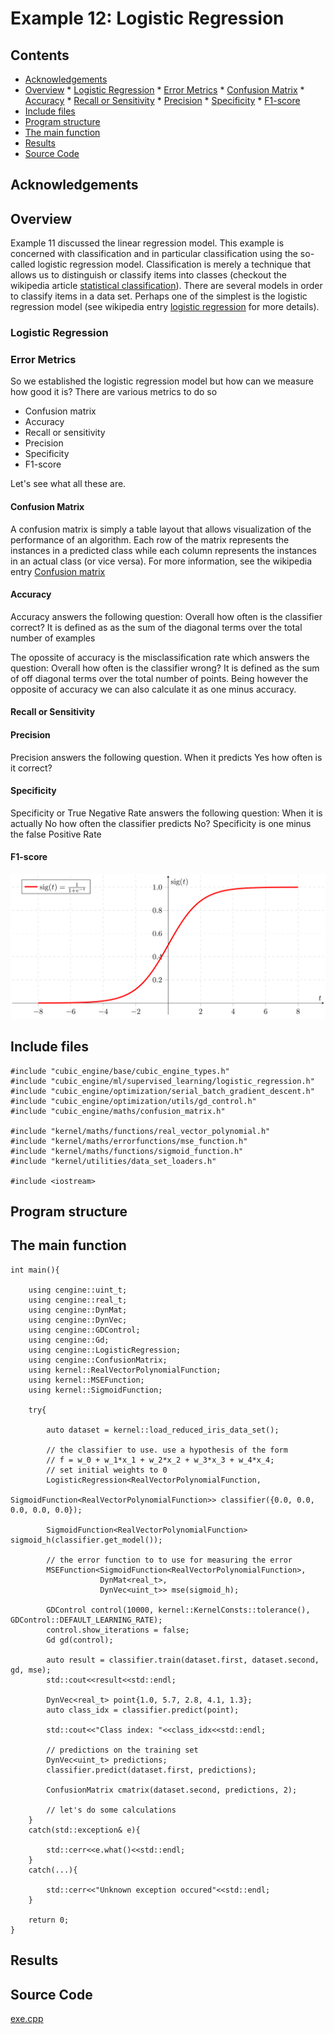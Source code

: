 # Example 12: Logistic Regression 

## Contents
* [Acknowledgements](#ackw)
* [Overview](#overview) 
		* [Logistic Regression](#logistic_regression)
		* [Error Metrics](#error_metrics)
                       * [Confusion Matrix](#confusion_matrix)
                       * [Accuracy](#accuracy)
                       * [Recall or Sensitivity](#recall_or_Sensitivity)
                       * [Precision](#precision)
                       * [Specificity](#specificity)
                       * [F1-score](#f1_score)
* [Include files](#include_files)
* [Program structure](#prg_struct)
* [The main function](#m_func)
* [Results](#results)
* [Source Code](#source_code)

## <a name="ackw"></a>  Acknowledgements

## <a name="overview"></a> Overview

Example 11 discussed the linear regression model. This example is concerned with classification and in particular classification using
the so-called logistic regression model. Classification is merely a technique that allows us to distinguish or classify items into
classes (checkout the wikipedia article <a href="https://en.wikipedia.org/wiki/Statistical_classification">statistical classification</a>).
There are several models in order to classify items in a data set. Perhaps one of the simplest  is the logistic regression 
model (see wikipedia entry <a href="https://en.wikipedia.org/wiki/Logistic_regression">logistic regression</a> for more details). 

### <a name="logistic_regression"></a> Logistic Regression

### <a name="error_metrics"></a> Error Metrics

So we established the logistic regression model but how can we measure how good it is? There are various metrics to do so

- Confusion matrix
- Accuracy
- Recall or sensitivity
- Precision
- Specificity
- F1-score

Let's see what all these are. 

#### <a name="confusion_matrix"></a> Confusion Matrix

A confusion matrix is simply  a table layout that allows visualization of the performance of an algorithm. 
Each row of the matrix represents the instances in a predicted class while each column represents the instances in an actual class (or vice versa).
For more information, see the wikipedia entry <a href="https://en.wikipedia.org/wiki/Confusion_matrix">Confusion matrix</a> 

#### <a name="accuracy"></a> Accuracy

Accuracy answers the following question: Overall how often is the classifier correct? It is defined as
as the sum of the diagonal terms over the total number of examples


The opossite of accuracy is the misclassification rate which answers the question: Overall how often is the classifier
wrong? It is defined as the sum of off diagonal terms over the total number of points. Being however the opposite of accuracy we can also
calculate it as one minus accuracy.

#### <a name="recall_or_Sensitivity"></a> Recall or Sensitivity

#### <a name="precision"></a> Precision

Precision answers the following question. When it predicts Yes how often is it correct?

#### <a name="specificity"></a> Specificity

Specificity or True Negative Rate answers the following question: When it is actually No how often the classifier predicts No?
Specificity is one minus the false Positive Rate


#### <a name="f1_score"></a> F1-score


![Sigmoid Function](sigmoid_func.png)

## <a name="include_files"></a> Include files

```
#include "cubic_engine/base/cubic_engine_types.h"
#include "cubic_engine/ml/supervised_learning/logistic_regression.h"
#include "cubic_engine/optimization/serial_batch_gradient_descent.h"
#include "cubic_engine/optimization/utils/gd_control.h"
#include "cubic_engine/maths/confusion_matrix.h"

#include "kernel/maths/functions/real_vector_polynomial.h"
#include "kernel/maths/errorfunctions/mse_function.h"
#include "kernel/maths/functions/sigmoid_function.h"
#include "kernel/utilities/data_set_loaders.h"

#include <iostream>
```
## <a name="prg_struct"></a> Program structure

## <a name="m_func"></a> The main function

```
int main(){

    using cengine::uint_t;
    using cengine::real_t;
    using cengine::DynMat;
    using cengine::DynVec;
    using cengine::GDControl;
    using cengine::Gd;
    using cengine::LogisticRegression;
    using cengine::ConfusionMatrix;
    using kernel::RealVectorPolynomialFunction;
    using kernel::MSEFunction;
    using kernel::SigmoidFunction;

    try{

        auto dataset = kernel::load_reduced_iris_data_set();

        // the classifier to use. use a hypothesis of the form
        // f = w_0 + w_1*x_1 + w_2*x_2 + w_3*x_3 + w_4*x_4;
        // set initial weights to 0
        LogisticRegression<RealVectorPolynomialFunction,
                          SigmoidFunction<RealVectorPolynomialFunction>> classifier({0.0, 0.0, 0.0, 0.0, 0.0});

        SigmoidFunction<RealVectorPolynomialFunction> sigmoid_h(classifier.get_model());

        // the error function to to use for measuring the error
        MSEFunction<SigmoidFunction<RealVectorPolynomialFunction>,
                    DynMat<real_t>,
                    DynVec<uint_t>> mse(sigmoid_h);

        GDControl control(10000, kernel::KernelConsts::tolerance(), GDControl::DEFAULT_LEARNING_RATE);
        control.show_iterations = false;
        Gd gd(control);

        auto result = classifier.train(dataset.first, dataset.second, gd, mse);
        std::cout<<result<<std::endl;

        DynVec<real_t> point{1.0, 5.7, 2.8, 4.1, 1.3};
        auto class_idx = classifier.predict(point);

        std::cout<<"Class index: "<<class_idx<<std::endl;

        // predictions on the training set
        DynVec<uint_t> predictions;
        classifier.predict(dataset.first, predictions);

        ConfusionMatrix cmatrix(dataset.second, predictions, 2);

        // let's do some calculations
    }
    catch(std::exception& e){

        std::cerr<<e.what()<<std::endl;
    }
    catch(...){

        std::cerr<<"Unknown exception occured"<<std::endl;
    }

    return 0;
}

```

## <a name="results"></a> Results

## <a name="source_code"></a> Source Code

<a href="../exe.cpp">exe.cpp</a>

